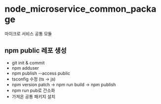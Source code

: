 # node_microservice_common_package

마이크로 서비스 공통 모듈

## npm public 레포 생성

- git init & commit
- npm adduser
- npm publish --access public
- tsconfig 수정 (ts -> js)
- npm version patch -> npm run build -> npm publish
- npm run pub로 간소화
- 가져온 공통 패키지 설치

